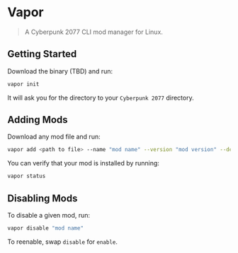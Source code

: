 # Vapor

> A Cyberpunk 2077 CLI mod manager for Linux.

## Getting Started

Download the binary (TBD) and run:

```bash
vapor init
```

It will ask you for the directory to your `Cyberpunk 2077` directory.

## Adding Mods

Download any mod file and run:

```bash
vapor add <path to file> --name "mod name" --version "mod version" --dependencies "mod,dependencies,comma,separated,if,applicable"
```

You can verify that your mod is installed by running:

```bash
vapor status
```

## Disabling Mods

To disable a given mod, run:

```bash
vapor disable "mod name"
```

To reenable, swap `disable` for `enable`.
